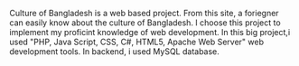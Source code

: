 Culture of Bangladesh is a web based project. From this site, a foriegner can easily know about the culture of Bangladesh. I choose this project to implement my proficint knowledge of web development. In this big project,i used "PHP, Java Script, CSS, C#, HTML5, Apache Web Server" web development tools. In backend, i used MySQL database.    

